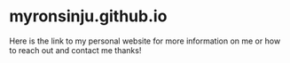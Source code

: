 # myronsinju.github.io

Here is the link to my personal website for more information on me or how to reach out and contact me thanks! 
